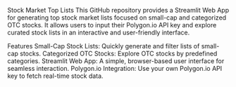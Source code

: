 Stock Market Top Lists
This GitHub repository provides a Streamlit Web App for generating top stock market lists focused on small-cap and categorized OTC stocks. It allows users to input their Polygon.io API key and explore curated stock lists in an interactive and user-friendly interface.

Features
Small-Cap Stock Lists: Quickly generate and filter lists of small-cap stocks.
Categorized OTC Stocks: Explore OTC stocks by predefined categories.
Streamlit Web App: A simple, browser-based user interface for seamless interaction.
Polygon.io Integration: Use your own Polygon.io API key to fetch real-time stock data.
